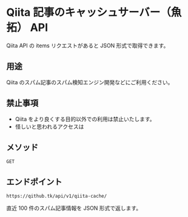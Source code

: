 # Qiita 記事のキャッシュサーバー（魚拓） API

Qiita API の items リクエストがあると JSON 形式で取得できます。

## 用途

Qiita のスパム記事のスパム検知エンジン開発などにご利用ください。

## 禁止事項

- Qiita をより良くする目的以外での利用は禁止いたします。
- 怪しいと思われるアクセスは

## メソッド

`GET`

## エンドポイント

```
https://qithub.tk/api/v1/qiita-cache/
```

直近 100 件のスパム記事情報を JSON 形式で返します。

